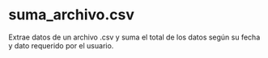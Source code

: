 # suma_archivo.csv
Extrae datos de un archivo .csv y suma el total de los datos según su fecha y dato requerido por el usuario.
